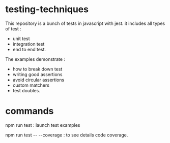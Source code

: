 # testing-techniques

This repository is a bunch of tests in javascript with jest.
it includes all types of test :
 * unit test
 * integration test
 * end to end test.

The examples demonstrate :
 * how to break down test
 * writing good assertions
 * avoid circular assertions
 * custom matchers
 * test doubles.

# commands
  <p>npm run test : launch test examples </p>
  npm run test -- --coverage : to see details code coverage.
  
  


 
